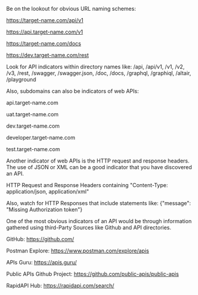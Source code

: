 Be on the lookout for obvious URL naming schemes:

https://target-name.com/api/v1 

https://api.target-name.com/v1 

https://target-name.com/docs

https://dev.target-name.com/rest

Look for API indicators within directory names like:
/api, /api/v1, /v1, /v2, /v3, /rest, /swagger, /swagger.json, /doc, /docs, /graphql, /graphiql, /altair, /playground

Also, subdomains can also be indicators of web APIs:

api.target-name.com

uat.target-name.com

dev.target-name.com

developer.target-name.com

test.target-name.com

Another indicator of web APIs is the HTTP request and response headers. The use of JSON or XML can be a good indicator that you have discovered an API. 

HTTP Request and Response Headers containing "Content-Type: application/json, application/xml"

 

Also, watch for HTTP Responses that include statements like:
{"message": "Missing Authorization token"}

 

One of the most obvious indicators of an API would be through information gathered using third-Party Sources like Github and API directories.

GitHub: https://github.com/ 

Postman Explore: https://www.postman.com/explore/apis

APIs Guru: https://apis.guru/ 

Public APIs Github Project: https://github.com/public-apis/public-apis 

RapidAPI Hub: https://rapidapi.com/search/ 